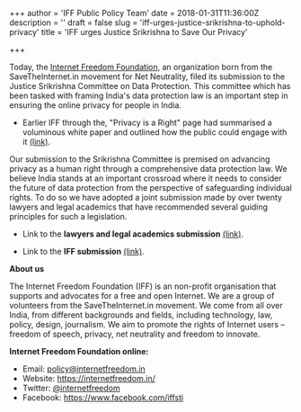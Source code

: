 +++
author = 'IFF Public Policy Team'
date = 2018-01-31T11:36:00Z
description = ''
draft = false
slug = 'iff-urges-justice-srikrishna-to-uphold-privacy'
title = 'IFF urges Justice Srikrishna to Save Our Privacy'

+++


Today, the [Internet Freedom Foundation](http://www.internetfreedom.in), an organization born from the SaveTheInternet.in movement for Net Neutrality, filed its submission to the Justice Srikrishna Committee on Data Protection. This committee which has been tasked with framing India's data protection law is an important step in ensuring the online privacy for people in India. 

* Earlier IFF through the, "Privacy is a Right" page had summarised a voluminous white paper and outlined how the public could engage with it [(link)](https://internetfreedom.in/files/documents/brief-on-the-justice-srikrishna-committee-white-paper-on-data-protection-engagement-and-process.pdf). 

Our submission to the Srikrishna Committee is premised on advancing privacy as a human right through a comprehensive data protection law. We believe India stands at an important crossroad where it needs to consider the future of data protection from the perspective of safeguarding individual rights. To do so we have adopted a joint submission made by over twenty lawyers and legal academics that have recommended several guiding principles for such a legislation.

* Link to the **lawyers and legal academics submission** [(link)](http://privacyisaright.in/wp-content/uploads/2018/02/Detailed-Answers-to-the-Justice-Srikrishna-Committee-White-Paper-1.pdf). 

* Link to the **IFF submission** [(link)](http://privacyisaright.in/wp-content/uploads/2018/02/IFF-Submission-to-Justice-Srikrishna.pdf). 

**About us**

The Internet Freedom Foundation (IFF) is an non-profit organisation that supports and advocates for a free and open Internet. We are a group of volunteers from the SaveTheInternet.in movement. We come from all over India, from different backgrounds and fields, including technology, law, policy, design, journalism. We aim to promote the rights of Internet users – freedom of speech, privacy, net neutrality and freedom to innovate.

**Internet Freedom Foundation online:**

* Email: policy@internetfreedom.in
* Website: https://internetfreedom.in/ 
* Twitter: [@internetfreedom](http://www.twitter.com/internetfreedom)
* Facebook: https://www.facebook.com/iffsti

